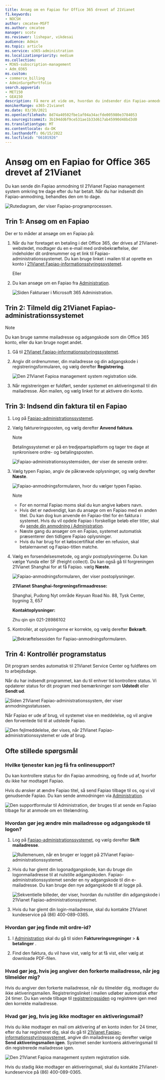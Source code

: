 ```yaml
---
title: Ansøg om en Fapiao for Office 365 drevet af 21Vianet
f1.keywords:
- NOCSH
author: cmcatee-MSFT
ms.author: cmcatee
manager: scotv
ms.reviewer: lishepar, vikdesai
audience: Admin
ms.topic: article
ms.service: o365-administration
ms.localizationpriority: medium
ms.collection:
- M365-subscription-management
- Adm_O365
ms.custom:
- commerce_billing
- AdminSurgePortfolio
search.appverid:
- MET150
- GEA150
description: Få mere at vide om, hvordan du indsender din Fapiao-anmodning til 21Vianet Fapiao-administrationssystemet efter at have foretaget en betaling i det Office 365, der drives af 21Vianet i Kina.
monikerRange: o365-21vianet
ms.date: 03/30/2021
ms.openlocfilehash: 8d74a40502fbe1af04a34acfde005980e3784053
ms.sourcegitcommit: 3b194dd6f9ce531ae1b33d617ab45990d48bd3d0
ms.translationtype: MT
ms.contentlocale: da-DK
ms.lasthandoff: 06/15/2022
ms.locfileid: "66101926"
---
```

# <a name="apply-for-a-fapiao-for-office-365-operated-by-21vianet"></a>Ansøg om en Fapiao for Office 365 drevet af 21Vianet

Du kan sende din Fapiao anmodning til 21Vianet Fapiao management system omkring tre dage efter du har betalt. Når du har indsendt din Fapiao-anmodning, behandles den om to dage.
  
![Rutediagram, der viser Fapiao-programprocessen.](../../media/bf14884a-53f9-4c53-971c-b9b8ad6ec8d3.png)
  
## <a name="step-1-apply-for-a-fapiao"></a>Trin 1: Ansøg om en Fapiao

Der er to måder at ansøge om en Fapiao på:
  
1. Når du har foretaget en betaling i det Office 365, der drives af 21Vianet-webstedet, modtager du en e-mail med ordrebekræftelse, der indeholder dit ordrenummer og et link til Fapiao-administrationssystemet. Du kan bruge linket i mailen til at oprette en konto i <a href="https://go.microsoft.com/fwlink/p/?linkid=837466" target="_blank">21Vianet Fapiao-informationsstyringssystemet</a>.

    Eller

2. Du kan ansøge om en Fapiao fra <a href="https://go.microsoft.com/fwlink/p/?linkid=850627" target="_blank">Administration</a>.

    ![Siden Fakturaer i Microsoft 365 Administration.](../../media/a6e3b953-abd4-46aa-a910-08c517915a21.png)
  
## <a name="step-2-register-with-the-21vianet-fapiao-management-system"></a>Trin 2: Tilmeld dig 21Vianet Fapiao-administrationssystemet

> [!NOTE]
> Du kan bruge samme mailadresse og adgangskode som din Office 365 konto, eller du kan bruge noget andet.
  
1. Gå til <a href="https://go.microsoft.com/fwlink/p/?linkid=837466" target="_blank">21Vianet Fapiao-informationsstyringssystemet</a>.

2. Angiv dit ordrenummer, din mailadresse og din adgangskode i registreringsformularen, og vælg derefter **Registrering**.

    ![Den 21Vianet Fapioa management system registration side.](../../media/60d39184-95b2-4ea4-a8a2-3e11763bec87.png)
  
3. Når registreringen er fuldført, sender systemet en aktiveringsmail til din mailadresse. Åbn mailen, og vælg linket for at aktivere din konto.

## <a name="step-3-submit-your-bill-for-a-fapiao"></a>Trin 3: Indsend din faktura til en Fapiao

1. Log på <a href="https://go.microsoft.com/fwlink/p/?linkid=837465" target="_blank">Fapiao-administrationssystemet</a>.

2. Vælg faktureringsposten, og vælg derefter **Anvend faktura**.

    > [!NOTE]
    > Betalingssystemet er på en tredjepartsplatform og tager tre dage at synkronisere ordre- og betalingsposten.
  
    ![Fapiao-administrationssystemsiden, der viser de seneste ordrer.](../../media/b319767d-1d10-4cb4-b270-c5fbcee1368e.png)
  
3. Vælg typen Fapiao, angiv de påkrævede oplysninger, og vælg derefter **Næste**.

    ![Fapiao-anmodningsformularen, hvor du vælger typen Fapiao.](../../media/56fe3db1-c20f-4082-a39d-02d7ac41fec8.png)
  
    > [!NOTE]
    > - For en normal Fapiao moms skal du kun angive købers navn.
    > - Hvis det er nødvendigt, kan du ansøge om en Fapiao med en anden titel. Du kan dog kun anvende én Fapiao-titel for én faktura i systemet. Hvis du vil opdele Fapiao i forskellige beløb eller titler, skal du <a href="https://portal.partner.microsoftonline.cn/Support/SupportOverview.aspx" target="_blank">sende din anmodning i Administration</a>.
    > - Næste gang du ansøger om en Fapiao, systemet automatisk præsenterer den tidligere Fapiao oplysninger.
    > - Hvis du har brug for et købscertifikat eller en refusion, skal betalernavnet og Fapiao-titlen matche.

4. Vælg en forsendelsesmetode, og angiv postoplysningerne. Du kan vælge Yunda eller SF (freight collect). Du kan også gå til forgreningen 21Vianet Shanghai for at få Fapiao. vælg **Næste**.

    ![Fapiao-anmodningsformularen, der viser postoplysninger.](../../media/bba500b4-a51d-477b-81a7-9113b08d39f1.png)
  
    **21Vianet Shanghai-forgreningsfirmaadresse:**

    Shanghai, Pudong Nyt område Keyuan Road No. 88, Tysk Center, bygning 3, 657

    **Kontaktoplysninger:**

    Zhu qin qin 021-28986102

5. Kontrollér, at oplysningerne er korrekte, og vælg derefter **Bekræft**.

    ![Bekræftelsessiden for Fapiao-anmodningsformularen.](../../media/18706d9d-defc-4285-8fd3-990448b44a18.png)
  
## <a name="step-4-check-application-progress"></a>Trin 4: Kontrollér programstatus

Dit program sendes automatisk til 21Vianet Service Center og fuldføres om to arbejdsdage.
  
Når du har indsendt programmet, kan du til enhver tid kontrollere status. Vi opdaterer status for dit program med bemærkninger som **Udstedt** eller **Sendt ud**.
  
![Siden 21Vianet Fapiao-administrationssystem, der viser anmodningsstatussen.](../../media/6cd696ec-d630-4fce-9f27-935a0d5f0ebe.png)
  
Når Fapiao er ude af brug, vil systemet vise en meddelelse, og vil angive den forventede tid til at udstede Fapiao.
  
![Den fejlmeddelelse, der vises, når 21Vianet Fapiao-administrationssystemet er ude af brug.](../../media/effe0796-83aa-4a91-a488-15d6f58c01dc.png)
  
## <a name="faqs"></a>Ofte stillede spørgsmål

### <a name="what-services-can-i-get-from-online-support"></a>Hvilke tjenester kan jeg få fra onlinesupport?

Du kan kontrollere status for din Fapiao anmodning, og finde ud af, hvorfor du ikke har modtaget Fapiao.
  
Hvis du ønsker at ændre Fapiao titel, så send Fapiao tilbage til os, og vi vil genudsende Fapiao. Du kan sende anmodningen via <a href="https://portal.partner.microsoftonline.cn/Support/SupportOverview.aspx" target="_blank">Administration</a>.
  
![Den supportformular til Administration, der bruges til at sende en Fapiao tilbage for at anmode om en titelændring.](../../media/2a413e9e-f30b-4f26-adbf-6287cc217a0f.png)
  
### <a name="how-do-i-change-my-login-email-address-and-password"></a>Hvordan gør jeg ændre min mailadresse og adgangskode til logon?

1. Log på <a href="https://go.microsoft.com/fwlink/p/?linkid=837465" target="_blank">Fapiao-administrationssystemet</a>, og vælg derefter **Skift mailadresse**.

    ![Rullemenuen, når en bruger er logget på 21Vianet Fapiao-administrationssystemet.](../../media/ee6de24b-6be2-41e6-8aec-e0c3cb0ea35e.png)
  
2. Hvis du har glemt din logonadgangskode, kan du bruge din logonmailadresse til at nulstille adgangskoden. Fapiao-administrationssystemet sender en ny adgangskode til din e-mailadresse. Du kan bruge den nye adgangskode til at logge på.

    ![Sekventielle billeder, der viser, hvordan du nulstiller din adgangskode i 21Vianet Fapiao-administrationssystemet.](../../media/2edb0a47-1286-4792-804d-7e84534c8370.png)
  
3. Hvis du har glemt din login-mailadresse, skal du kontakte 21Vianet kundeservice på (86) 400-089-0365.

### <a name="how-do-i-find-my-order-id"></a>Hvordan gør jeg finde mit ordre-id?

1. I [Administration](https://go.microsoft.com/fwlink/p/?linkid=850627) skal du gå til siden **Faktureringsregninger** \> **& betalinger** .

2. Find den faktura, du vil have vist, vælg for at få vist, eller vælg at downloade PDF-filen.

### <a name="what-if-i-enter-the-wrong-email-address-when-i-register"></a>Hvad gør jeg, hvis jeg angiver den forkerte mailadresse, når jeg tilmelder mig?

Hvis du angiver den forkerte mailadresse, når du tilmelder dig, modtager du ikke aktiveringsmailen. Registreringslinket i mailen udløber automatisk efter 24 timer. Du kan vende tilbage til <a href="https://go.microsoft.com/fwlink/p/?linkid=837466" target="_blank">registreringssiden</a> og registrere igen med den korrekte mailadresse.
  
### <a name="what-if-i-dont-receive-an-activation-email"></a>Hvad gør jeg, hvis jeg ikke modtager en aktiveringsmail?

Hvis du ikke modtager en mail om aktivering af en konto inden for 24 timer, efter du har registreret dig, skal du gå til <a href="https://go.microsoft.com/fwlink/p/?linkid=837466" target="_blank">21Vianet Fapiao-informationsstyringssystemet</a>, angive din mailadresse og derefter vælge **Send aktiveringsmailen igen**. Systemet sender kontoens aktiveringsmail til din registrerede mailadresse igen.
  
![Den 21Vianet Fapioa management system registration side.](../../media/60d39184-95b2-4ea4-a8a2-3e11763bec87.png)
  
Hvis du stadig ikke modtager en aktiveringsmail, skal du kontakte 21Vianet-kundeservice på (86) 400-089-0365.
